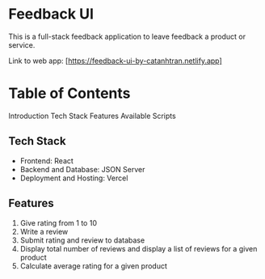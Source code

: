 # Feedback UI
This is a full-stack feedback application to leave feedback a product or service.

Link to web app: [https://feedback-ui-by-catanhtran.netlify.app]

# Table of Contents
Introduction
Tech Stack
Features
Available Scripts

## Tech Stack
- Frontend: React
- Backend and Database: JSON Server
- Deployment and Hosting: Vercel

## Features
1. Give rating from 1 to 10
2. Write a review 
3. Submit rating and review to database
4. Display total number of reviews and display a list of reviews for a given product
5. Calculate average rating for a given product
